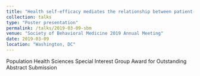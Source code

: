 ```yaml
---
title: "Health self-efficacy mediates the relationship between patient-centered communication and physical and emotional health"
collection: talks
type: "Poster presentation"
permalink: /talks/2019-03-09-sbm
venue: "Society of Behavioral Medicine 2019 Annual Meeting"
date: 2019-03-09
location: "Washington, DC"
---
```


Population Health Sciences Special Interest Group Award for Outstanding Abstract Submission
